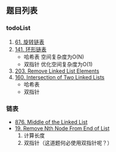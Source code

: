## 题目列表

### todoList
1. [61. 旋转链表](https://leetcode-cn.com/problems/rotate-list/) 
2. [141. 环形链表](https://leetcode-cn.com/problems/linked-list-cycle/)
    + 哈希表 空间复杂度为O(N)
    + 双指针 优化空间复杂度为O(1)
3. [203. Remove Linked List Elements](https://leetcode-cn.com/problems/remove-linked-list-elements/) 
4. [160. Intersection of Two Linked Lists](https://leetcode-cn.com/problems/intersection-of-two-linked-lists/)
    + 哈希表
    + 双指针

### 链表
+ [876. Middle of the Linked List](https://leetcode-cn.com/problems/middle-of-the-linked-list/)
+ [19. Remove Nth Node From End of List](https://leetcode-cn.com/problems/remove-nth-node-from-end-of-list/)
  1. 计算长度
  2. 双指针（这道题何必使用双指针呢？）

